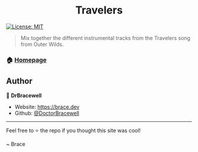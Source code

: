 <h1 align="center">Travelers</h1>
<p>
  <a href="#" target="_blank">
    <img alt="License: MIT" src="https://img.shields.io/github/license/DoctorBracewell/travelers?style=for-the-badge" />
  </a>
</p>

> Mix together the different instrumental tracks from the Travelers song from Outer Wilds.

### 🏠 [Homepage](https://brace.dev/travelers)

## Author

👤 **DrBracewell**

- Website: https://brace.dev
- Github: [@DoctorBracewell](https://github.com/DoctorBracewell)

---

Feel free to ⭐️ the repo if you thought this site was cool!

~ Brace
